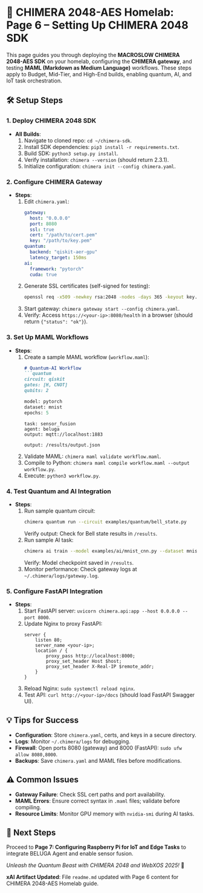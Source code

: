 # 🐉 CHIMERA 2048-AES Homelab: Page 6 – Setting Up CHIMERA 2048 SDK

This page guides you through deploying the **MACROSLOW CHIMERA 2048-AES SDK** on your homelab, configuring the **CHIMERA gateway**, and testing **MAML (Markdown as Medium Language)** workflows. These steps apply to Budget, Mid-Tier, and High-End builds, enabling quantum, AI, and IoT task orchestration.

## 🛠️ Setup Steps

### 1. Deploy CHIMERA 2048 SDK
- **All Builds**:
  1. Navigate to cloned repo: `cd ~/chimera-sdk`.
  2. Install SDK dependencies: `pip3 install -r requirements.txt`.
  3. Build SDK: `python3 setup.py install`.
  4. Verify installation: `chimera --version` (should return 2.3.1).
  5. Initialize configuration: `chimera init --config chimera.yaml`.

### 2. Configure CHIMERA Gateway
- **Steps**:
  1. Edit `chimera.yaml`:
     ```yaml
     gateway:
       host: "0.0.0.0"
       port: 8080
       ssl: true
       cert: "/path/to/cert.pem"
       key: "/path/to/key.pem"
     quantum:
       backend: "qiskit-aer-gpu"
       latency_target: 150ms
     ai:
       framework: "pytorch"
       cuda: true
     ```
  2. Generate SSL certificates (self-signed for testing):
     ```bash
     openssl req -x509 -newkey rsa:2048 -nodes -days 365 -keyout key.pem -out cert.pem
     ```
  3. Start gateway: `chimera gateway start --config chimera.yaml`.
  4. Verify: Access `https://<your-ip>:8080/health` in a browser (should return `{"status": "ok"}`).

### 3. Set Up MAML Workflows
- **Steps**:
  1. Create a sample MAML workflow (`workflow.maml`):
     ```markdown
     # Quantum-AI Workflow
     ```quantum
     circuit: qiskit
     gates: [H, CNOT]
     qubits: 2
     ```
     ```ai
     model: pytorch
     dataset: mnist
     epochs: 5
     ```
     ```iot
     task: sensor_fusion
     agent: beluga
     output: mqtt://localhost:1883
     ```
     ```
     output: /results/output.json
     ```
  2. Validate MAML: `chimera maml validate workflow.maml`.
  3. Compile to Python: `chimera maml compile workflow.maml --output workflow.py`.
  4. Execute: `python3 workflow.py`.

### 4. Test Quantum and AI Integration
- **Steps**:
  1. Run sample quantum circuit:
     ```bash
     chimera quantum run --circuit examples/quantum/bell_state.py
     ```
     Verify output: Check for Bell state results in `/results`.
  2. Run sample AI task:
     ```bash
     chimera ai train --model examples/ai/mnist_cnn.py --dataset mnist
     ```
     Verify: Model checkpoint saved in `/results`.
  3. Monitor performance: Check gateway logs at `~/.chimera/logs/gateway.log`.

### 5. Configure FastAPI Integration
- **Steps**:
  1. Start FastAPI server: `uvicorn chimera.api:app --host 0.0.0.0 --port 8000`.
  2. Update Nginx to proxy FastAPI:
     ```nginx
     server {
         listen 80;
         server_name <your-ip>;
         location / {
             proxy_pass http://localhost:8000;
             proxy_set_header Host $host;
             proxy_set_header X-Real-IP $remote_addr;
         }
     }
     ```
  3. Reload Nginx: `sudo systemctl reload nginx`.
  4. Test API: `curl http://<your-ip>/docs` (should load FastAPI Swagger UI).

## 💡 Tips for Success
- **Configuration**: Store `chimera.yaml`, certs, and keys in a secure directory.
- **Logs**: Monitor `~/.chimera/logs` for debugging.
- **Firewall**: Open ports 8080 (gateway) and 8000 (FastAPI): `sudo ufw allow 8080,8000`.
- **Backups**: Save `chimera.yaml` and MAML files before modifications.

## ⚠️ Common Issues
- **Gateway Failure**: Check SSL cert paths and port availability.
- **MAML Errors**: Ensure correct syntax in `.maml` files; validate before compiling.
- **Resource Limits**: Monitor GPU memory with `nvidia-smi` during AI tasks.

## 🔗 Next Steps
Proceed to **Page 7: Configuring Raspberry Pi for IoT and Edge Tasks** to integrate BELUGA Agent and enable sensor fusion.

*Unleash the Quantum Beast with CHIMERA 2048 and WebXOS 2025!* 🐉

**xAI Artifact Updated**: File `readme.md` updated with Page 6 content for CHIMERA 2048-AES Homelab guide.
